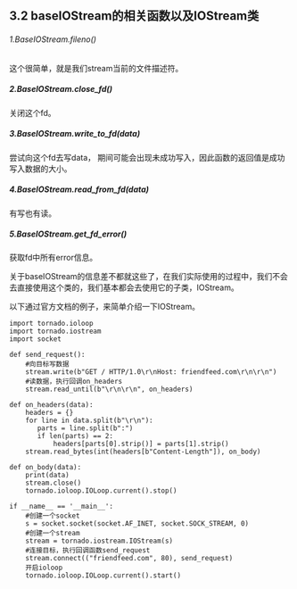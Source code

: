 ## 3.2 baseIOStream的相关函数以及IOStream类

###### 1.BaseIOStream.fileno()
这个很简单，就是我们stream当前的文件描述符。

##### 2.BaseIOStream.close_fd()
关闭这个fd。

##### 3.BaseIOStream.write_to_fd(data)
尝试向这个fd去写data， 期间可能会出现未成功写入，因此函数的返回值是成功写入数据的大小。

##### 4.BaseIOStream.read_from_fd(data)
有写也有读。

##### 5.BaseIOStream.get_fd_error()
获取fd中所有error信息。


关于baseIOStream的信息差不都就这些了，在我们实际使用的过程中，我们不会去直接使用这个类的，我们基本都会去使用它的子类，IOStream。

以下通过官方文档的例子，来简单介绍一下IOStream。
```
import tornado.ioloop
import tornado.iostream
import socket

def send_request():
    #向目标写数据
    stream.write(b"GET / HTTP/1.0\r\nHost: friendfeed.com\r\n\r\n")
    #读数据，执行回调on_headers
    stream.read_until(b"\r\n\r\n", on_headers)

def on_headers(data):
    headers = {}
    for line in data.split(b"\r\n"):
       parts = line.split(b":")
       if len(parts) == 2:
           headers[parts[0].strip()] = parts[1].strip()
    stream.read_bytes(int(headers[b"Content-Length"]), on_body)

def on_body(data):
    print(data)
    stream.close()
    tornado.ioloop.IOLoop.current().stop()

if __name__ == '__main__':
    #创建一个socket
    s = socket.socket(socket.AF_INET, socket.SOCK_STREAM, 0)
    #创建一个stream
    stream = tornado.iostream.IOStream(s)
    #连接目标，执行回调函数send_request
    stream.connect(("friendfeed.com", 80), send_request)
    开启ioloop
    tornado.ioloop.IOLoop.current().start()
```